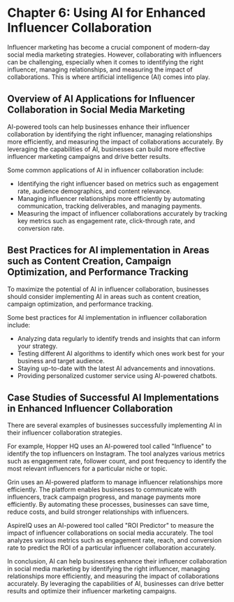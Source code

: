 Chapter 6: Using AI for Enhanced Influencer Collaboration
=========================================================

Influencer marketing has become a crucial component of modern-day social media marketing strategies. However, collaborating with influencers can be challenging, especially when it comes to identifying the right influencer, managing relationships, and measuring the impact of collaborations. This is where artificial intelligence (AI) comes into play.

Overview of AI Applications for Influencer Collaboration in Social Media Marketing
----------------------------------------------------------------------------------

AI-powered tools can help businesses enhance their influencer collaboration by identifying the right influencer, managing relationships more efficiently, and measuring the impact of collaborations accurately. By leveraging the capabilities of AI, businesses can build more effective influencer marketing campaigns and drive better results.

Some common applications of AI in influencer collaboration include:

* Identifying the right influencer based on metrics such as engagement rate, audience demographics, and content relevance.
* Managing influencer relationships more efficiently by automating communication, tracking deliverables, and managing payments.
* Measuring the impact of influencer collaborations accurately by tracking key metrics such as engagement rate, click-through rate, and conversion rate.

Best Practices for AI implementation in Areas such as Content Creation, Campaign Optimization, and Performance Tracking
-----------------------------------------------------------------------------------------------------------------------

To maximize the potential of AI in influencer collaboration, businesses should consider implementing AI in areas such as content creation, campaign optimization, and performance tracking.

Some best practices for AI implementation in influencer collaboration include:

* Analyzing data regularly to identify trends and insights that can inform your strategy.
* Testing different AI algorithms to identify which ones work best for your business and target audience.
* Staying up-to-date with the latest AI advancements and innovations.
* Providing personalized customer service using AI-powered chatbots.

Case Studies of Successful AI Implementations in Enhanced Influencer Collaboration
----------------------------------------------------------------------------------

There are several examples of businesses successfully implementing AI in their influencer collaboration strategies.

For example, Hopper HQ uses an AI-powered tool called "Influence" to identify the top influencers on Instagram. The tool analyzes various metrics such as engagement rate, follower count, and post frequency to identify the most relevant influencers for a particular niche or topic.

Grin uses an AI-powered platform to manage influencer relationships more efficiently. The platform enables businesses to communicate with influencers, track campaign progress, and manage payments more efficiently. By automating these processes, businesses can save time, reduce costs, and build stronger relationships with influencers.

AspireIQ uses an AI-powered tool called "ROI Predictor" to measure the impact of influencer collaborations on social media accurately. The tool analyzes various metrics such as engagement rate, reach, and conversion rate to predict the ROI of a particular influencer collaboration accurately.

In conclusion, AI can help businesses enhance their influencer collaboration in social media marketing by identifying the right influencer, managing relationships more efficiently, and measuring the impact of collaborations accurately. By leveraging the capabilities of AI, businesses can drive better results and optimize their influencer marketing campaigns.
